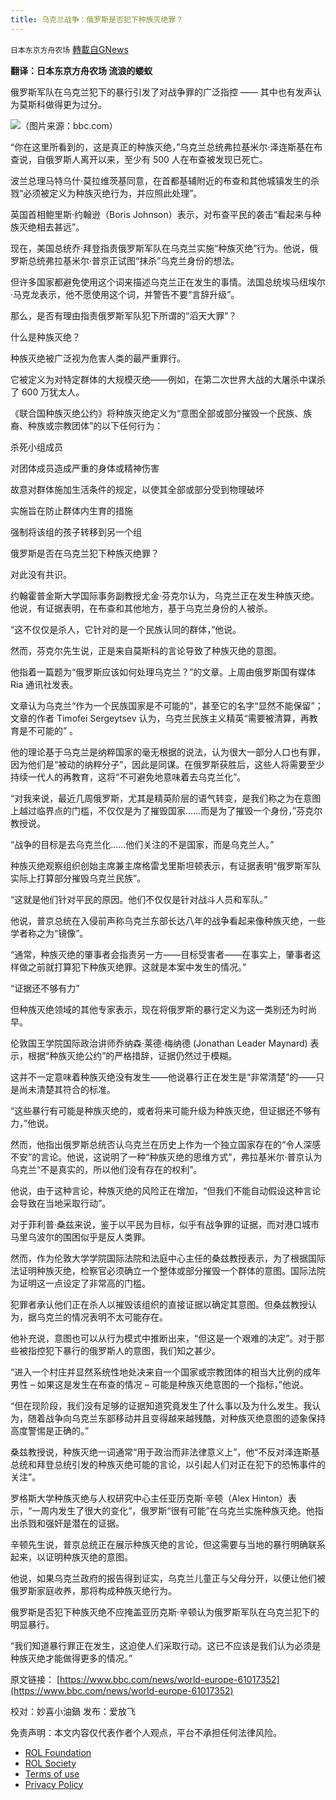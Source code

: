 ```yaml
---
title: 乌克兰战争：俄罗斯是否犯下种族灭绝罪？
---
```

`日本东京方舟农场` [轉載自GNews](https://gnews.org/zh-hans/2403658/)

**翻译：日本东京方舟农场  流浪的蝼蚁**

俄罗斯军队在乌克兰犯下的暴行引发了对战争罪的广泛指控 —— 其中也有发声认为莫斯科做得更为过分。

![](https://assets.gnews.org/wp-content/uploads/2022/04/1-242.png)（图片来源：bbc.com）

“你在这里所看到的，这是真正的种族灭绝，”乌克兰总统弗拉基米尔·泽连斯基在布查说，自俄罗斯人离开以来，至少有 500 人在布查被发现已死亡。

波兰总理马特乌什·莫拉维茨基同意，在首都基辅附近的布查和其他城镇发生的杀戮“必须被定义为种族灭绝行为，并应照此处理”。

英国首相鲍里斯·约翰逊（Boris Johnson）表示，对布查平民的袭击“看起来与种族灭绝相去甚远”。

现在，美国总统乔·拜登指责俄罗斯军队在乌克兰实施“种族灭绝”行为。他说，俄罗斯总统弗拉基米尔·普京正试图“抹杀”乌克兰身份的想法。

但许多国家都避免使用这个词来描述乌克兰正在发生的事情。法国总统埃马纽埃尔·马克龙表示，他不愿使用这个词，并警告不要“言辞升级”。

那么，是否有理由指责俄罗斯军队犯下所谓的“滔天大罪”？

什么是种族灭绝？

种族灭绝被广泛视为危害人类的最严重罪行。

它被定义为对特定群体的大规模灭绝——例如，在第二次世界大战的大屠杀中谋杀了 600 万犹太人。

《联合国种族灭绝公约》将种族灭绝定义为“意图全部或部分摧毁一个民族、族裔、种族或宗教团体”的以下任何行为：

杀死小组成员

对团体成员造成严重的身体或精神伤害

故意对群体施加生活条件的规定，以使其全部或部分受到物理破坏

实施旨在防止群体内生育的措施

强制将该组的孩子转移到另一个组

俄罗斯是否在乌克兰犯下种族灭绝罪？

对此没有共识。

约翰霍普金斯大学国际事务副教授尤金·芬克尔认为，乌克兰正在发生种族灭绝。他说，有证据表明，在布查和其他地方，基于乌克兰身份的人被杀。

“这不仅仅是杀人，它针对的是一个民族认同的群体，”他说。

然而，芬克尔先生说，正是来自莫斯科的言论导致了种族灭绝的意图。

他指着一篇题为“俄罗斯应该如何处理乌克兰？”的文章。上周由俄罗斯国有媒体 Ria 通讯社发表。

文章认为乌克兰“作为一个民族国家是不可能的”，甚至它的名字“显然不能保留”；文章的作者 Timofei Sergeytsev 认为，乌克兰民族主义精英“需要被清算，再教育是不可能的” 。

他的理论基于乌克兰是纳粹国家的毫无根据的说法，认为很大一部分人口也有罪，因为他们是“被动的纳粹分子”，因此是同谋。在俄罗斯获胜后，这些人将需要至少持续一代人的再教育，这将“不可避免地意味着去乌克兰化”。

“对我来说，最近几周俄罗斯，尤其是精英阶层的语气转变，是我们称之为在意图上越过临界点的门槛，不仅仅是为了摧毁国家……而是为了摧毁一个身份，”芬克尔教授说。

“战争的目标是去乌克兰化……他们关注的不是国家，而是乌克兰人。”

种族灭绝观察组织创始主席兼主席格雷戈里斯坦顿表示，有证据表明“俄罗斯军队实际上打算部分摧毁乌克兰民族”。

“这就是他们针对平民的原因。他们不仅仅是针对战斗人员和军队。”

他说，普京总统在入侵前声称乌克兰东部长达八年的战争看起来像种族灭绝，一些学者称之为“镜像”。

“通常，种族灭绝的肇事者会指责另一方——目标受害者——在事实上，肇事者这样做之前就打算犯下种族灭绝罪。这就是本案中发生的情况。”

“证据还不够有力”

但种族灭绝领域的其他专家表示，现在将俄罗斯的暴行定义为这一类别还为时尚早。

伦敦国王学院国际政治讲师乔纳森·莱德·梅纳德 (Jonathan Leader Maynard) 表示，根据“种族灭绝公约”的严格措辞，证据仍然过于模糊。

这并不一定意味着种族灭绝没有发生——他说暴行正在发生是“非常清楚”的——只是尚未清楚其符合的标准。

“这些暴行有可能是种族灭绝的，或者将来可能升级为种族灭绝，但证据还不够有力，”他说。

然而，他指出俄罗斯总统否认乌克兰在历史上作为一个独立国家存在的“令人深感不安”的言论。他说，这说明了一种“种族灭绝的思维方式”，弗拉基米尔·普京认为乌克兰“不是真实的，所以他们没有存在的权利”。

他说，由于这种言论，种族灭绝的风险正在增加，“但我们不能自动假设这种言论会导致在当地采取行动”。

对于菲利普·桑兹来说，鉴于以平民为目标，似乎有战争罪的证据，而对港口城市马里乌波尔的围困似乎是反人类罪。

然而，作为伦敦大学学院国际法院和法庭中心主任的桑兹教授表示，为了根据国际法证明种族灭绝，检察官必须确立一个整体或部分摧毁一个群体的意图。国际法院为证明这一点设定了非常高的门槛。

犯罪者承认他们正在杀人以摧毁该组织的直接证据以确定其意图。但桑兹教授认为，据乌克兰的情况表明不太可能存在。

他补充说，意图也可以从行为模式中推断出来，“但这是一个艰难的决定”。对于那些被指控犯下暴行的俄罗斯人的意图，我们知之甚少。

“进入一个村庄并显然系统性地处决来自一个国家或宗教团体的相当大比例的成年男性 – 如果这是发生在布查的情况 – 可能是种族灭绝意图的一个指标，”他说。

“但在现阶段，我们没有足够的证据知道究竟发生了什么事以及为什么发生。我认为，随着战争向乌克兰东部移动并且变得越来越残酷，对种族灭绝意图的迹象保持高度警惕是正确的。”

桑兹教授说，种族灭绝一词通常“用于政治而非法律意义上”，他“不反对泽连斯基总统和拜登总统引发的种族灭绝可能的言论，以引起人们对正在犯下的恐怖事件的关注”。

罗格斯大学种族灭绝与人权研究中心主任亚历克斯·辛顿（Alex Hinton）表示，“一周内发生了很大的变化”，俄罗斯“很有可能”在乌克兰实施种族灭绝。他指出杀戮和强奸是潜在的证据。

辛顿先生说，普京总统正在展示种族灭绝的言论，但这需要与当地的暴行明确联系起来，以证明种族灭绝的意图。

他说，如果乌克兰政府的报告得到证实，乌克兰儿童正与父母分开，以便让他们被俄罗斯家庭收养，那将构成种族灭绝行为。

俄罗斯是否犯下种族灭绝不应掩盖亚历克斯·辛顿认为俄罗斯军队在乌克兰犯下的明显暴行。

“我们知道暴行罪正在发生，这迫使人们采取行动。这已不应该是我们认为必须是种族灭绝才能做得更多的情况。”

原文链接：
[https://www.bbc.com/news/world-europe-61017352](https://www.bbc.com/news/world-europe-61017352)

校对：妙喜小油鍋
发布：爱放飞

 

免责声明：本文内容仅代表作者个人观点，平台不承担任何法律风险。

- [ROL Foundation](https://rolfoundation.org/)
- [ROL Society](https://rolsociety.org/)
- [Terms of use](https://gnews.org/terms-of-use-3/)
- [Privacy Policy](https://gnews.org/privacy-policy/)
